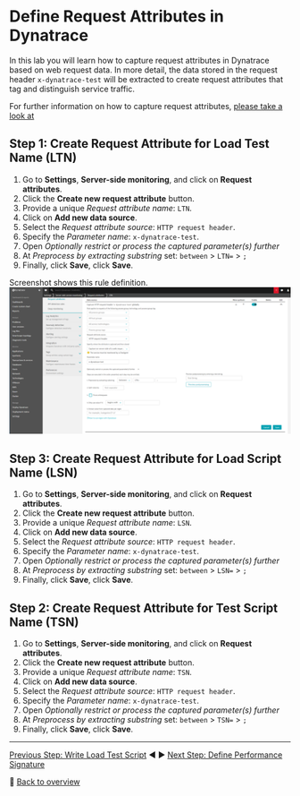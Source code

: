 # Define Request Attributes in Dynatrace
In this lab you will learn how to capture request attributes in Dynatrace based on web request data. In more detail, the data stored in the request header `x-dynatrace-test` will be extracted to create request attributes that tag and distinguish service traffic. 

For further information on how to capture request attributes, [please take a look at](https://www.dynatrace.com/support/help/monitor/transactions-and-services/request-attributes/how-do-i-capture-request-attributes-based-on-web-request-data/)

## Step 1: Create Request Attribute for Load Test Name (LTN)
1. Go to **Settings**, **Server-side monitoring**, and click on **Request attributes**.
1. Click the **Create new request attribute** button.
1. Provide a unique *Request attribute name*: `LTN`.
1. Click on **Add new data source**.
1. Select the *Request attribute source*: `HTTP request header`.
1. Specify the *Parameter name*: `x-dynatrace-test`.
1. Open *Optionally restrict or process the captured parameter(s) further*
1. At *Preprocess by extracting substring* set: `between` > `LTN=` > `;`
1. Finally, click **Save**, click **Save**.

Screenshot shows this rule definition.
![request-attribute](../assets/request_attribute.png)

## Step 3: Create Request Attribute for Load Script Name (LSN)
1. Go to **Settings**, **Server-side monitoring**, and click on **Request attributes**.
1. Click the **Create new request attribute** button.
1. Provide a unique *Request attribute name*: `LSN`.
1. Click on **Add new data source**.
1. Select the *Request attribute source*: `HTTP request header`.
1. Specify the *Parameter name*: `x-dynatrace-test`.
1. Open *Optionally restrict or process the captured parameter(s) further*
1. At *Preprocess by extracting substring* set: `between` > `LSN=` > `;`
1. Finally, click **Save**, click **Save**.

## Step 2: Create Request Attribute for Test Script Name (TSN)
1. Go to **Settings**, **Server-side monitoring**, and click on **Request attributes**.
1. Click the **Create new request attribute** button.
1. Provide a unique *Request attribute name*: `TSN`.
1. Click on **Add new data source**.
1. Select the *Request attribute source*: `HTTP request header`.
1. Specify the *Parameter name*: `x-dynatrace-test`.
1. Open *Optionally restrict or process the captured parameter(s) further*
1. At *Preprocess by extracting substring* set: `between` > `TSN=` > `;`
1. Finally, click **Save**, click **Save**.

---

[Previous Step: Write Load Test Script](../01_Write_Load_Test_Script) :arrow_backward: :arrow_forward: [Next Step: Define Performance Signature](../03_Define_Performance_Signature)

:arrow_up_small: [Back to overview](../)